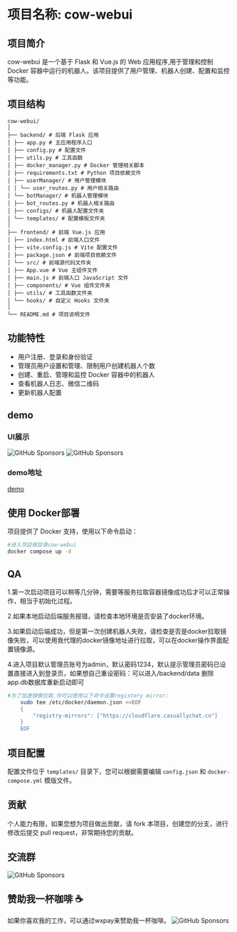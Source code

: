 # 项目名称: cow-webui

## 项目简介

cow-webui 是一个基于 Flask 和 Vue.js 的 Web 应用程序,用于管理和控制 Docker 容器中运行的机器人。该项目提供了用户管理、机器人创建、配置和监控等功能。

## 项目结构

```
cow-webui/
│
├── backend/ # 后端 Flask 应用
│ ├── app.py # 主应用程序入口
│ ├── config.py # 配置文件
│ ├── utils.py # 工具函数
│ ├── docker_manager.py # Docker 管理相关脚本
│ ├── requirements.txt # Python 项目依赖文件
│ ├── userManager/ # 用户管理模块
│ │ └── user_routes.py # 用户相关路由
│ └── botManager/ # 机器人管理模块
│ ├── bot_routes.py # 机器人相关路由
│ ├── configs/ # 机器人配置文件夹
│ └── templates/ # 配置模板文件夹
│
├── frontend/ # 前端 Vue.js 应用
│ ├── index.html # 前端入口文件
│ ├── vite.config.js # Vite 配置文件
│ ├── package.json # 前端项目依赖文件
│ └── src/ # 前端源代码文件夹
│ ├── App.vue # Vue 主组件文件
│ ├── main.js # 前端入口 JavaScript 文件
│ ├── components/ # Vue 组件文件夹
│ ├── utils/ # 工具函数文件夹
│ └── hooks/ # 自定义 Hooks 文件夹
│
└── README.md # 项目说明文件
```

## 功能特性

- 用户注册、登录和身份验证
- 管理员用户设置和管理、限制用户创建机器人个数
- 创建、重启、管理和监控 Docker 容器中的机器人
- 查看机器人日志、微信二维码
- 更新机器人配置

## demo

### UI展示
![GitHub Sponsors](https://github.com/FEEHarrison/cow-webui/blob/main/sponsor/demo-ui.jpg)
![GitHub Sponsors](https://github.com/FEEHarrison/cow-webui/blob/main/sponsor/demo-config.jpg)

### demo地址
[demo](https://bot.aigcboundless.cn)


## 使用 Docker部署

项目提供了 Docker 支持，使用以下命令启动：

```bash
#进入项目根目录cow-webui
docker compose up -d
```

## QA
1.第一次启动项目可以稍等几分钟，需要等服务拉取容器镜像成功后才可以正常操作，相当于初始化过程。

2.如果本地启动后端服务报错，请检查本地环境是否安装了docker环境。

3.如果启动后端成功，但是第一次创建机器人失败，请检查是否是docker拉取镜像失败，可以使用我代理的docker镜像地址进行拉取，可以在docker操作界面配置镜像源。

4.进入项目默认管理员账号为admin，默认密码1234，默认提示管理员密码已设置直接进入到登录页，如果想自己重设密码：可以进入/backend/data 删除app.db数据库重新启动即可

```bash
#为了加速镜像拉取,你可以使用以下命令设置registery mirror:
    sudo tee /etc/docker/daemon.json <<EOF
    {
        "registry-mirrors": ["https://cloudflare.casuallychat.cn"]
    }
    EOF
```

## 项目配置

配置文件位于 `templates/` 目录下，您可以根据需要编辑 `config.json` 和 `docker-compose.yml` 模版文件。

## 贡献

个人能力有限，如果您想为项目做出贡献，请 fork 本项目，创建您的分支，进行修改后提交 pull request，非常期待您的贡献。

## 交流群
![GitHub Sponsors](https://github.com/FEEHarrison/cow-webui/blob/main/sponsor/WechatIMG404.jpeg)

## 赞助我一杯咖啡 ☕️

如果你喜欢我的工作，可以通过wxpay来赞助我一杯咖啡。
![GitHub Sponsors](https://github.com/FEEHarrison/cow-webui/blob/main/sponsor/WechatIMG.jpeg)


